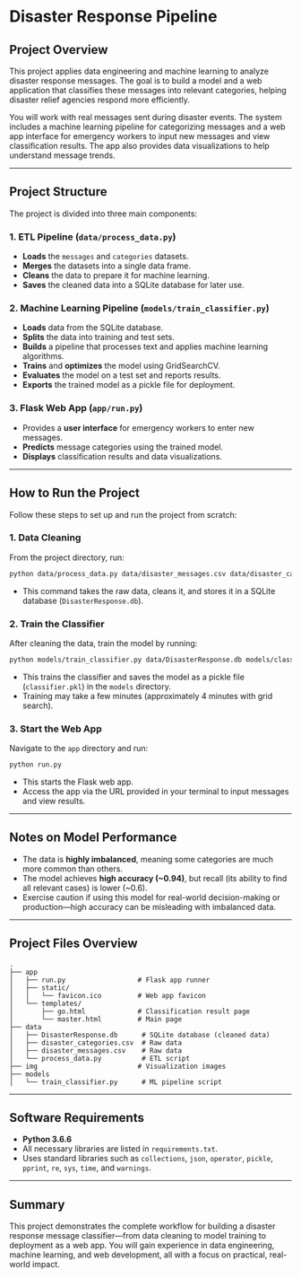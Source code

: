 # Disaster Response Pipeline

## Project Overview

This project applies data engineering and machine learning to analyze disaster response messages. The goal is to build a model and a web application that classifies these messages into relevant categories, helping disaster relief agencies respond more efficiently.

You will work with real messages sent during disaster events. The system includes a machine learning pipeline for categorizing messages and a web app interface for emergency workers to input new messages and view classification results. The app also provides data visualizations to help understand message trends.

---

## Project Structure

The project is divided into three main components:

### 1. ETL Pipeline (`data/process_data.py`)

- **Loads** the `messages` and `categories` datasets.
- **Merges** the datasets into a single data frame.
- **Cleans** the data to prepare it for machine learning.
- **Saves** the cleaned data into a SQLite database for later use.

### 2. Machine Learning Pipeline (`models/train_classifier.py`)

- **Loads** data from the SQLite database.
- **Splits** the data into training and test sets.
- **Builds** a pipeline that processes text and applies machine learning algorithms.
- **Trains** and **optimizes** the model using GridSearchCV.
- **Evaluates** the model on a test set and reports results.
- **Exports** the trained model as a pickle file for deployment.

### 3. Flask Web App (`app/run.py`)

- Provides a **user interface** for emergency workers to enter new messages.
- **Predicts** message categories using the trained model.
- **Displays** classification results and data visualizations.

---

## How to Run the Project

Follow these steps to set up and run the project from scratch:

### 1. Data Cleaning

From the project directory, run:

```bash
python data/process_data.py data/disaster_messages.csv data/disaster_categories.csv data/DisasterResponse.db
```

- This command takes the raw data, cleans it, and stores it in a SQLite database (`DisasterResponse.db`).

### 2. Train the Classifier

After cleaning the data, train the model by running:

```bash
python models/train_classifier.py data/DisasterResponse.db models/classifier.pkl
```

- This trains the classifier and saves the model as a pickle file (`classifier.pkl`) in the `models` directory.
- Training may take a few minutes (approximately 4 minutes with grid search).

### 3. Start the Web App

Navigate to the `app` directory and run:

```bash
python run.py
```

- This starts the Flask web app.
- Access the app via the URL provided in your terminal to input messages and view results.

---

## Notes on Model Performance

- The data is **highly imbalanced**, meaning some categories are much more common than others.
- The model achieves **high accuracy (~0.94)**, but recall (its ability to find all relevant cases) is lower (~0.6).
- Exercise caution if using this model for real-world decision-making or production—high accuracy can be misleading with imbalanced data.

---

## Project Files Overview

```
.
├── app
│   ├── run.py                  # Flask app runner
│   ├── static/
│   │   └── favicon.ico         # Web app favicon
│   └── templates/
│       ├── go.html             # Classification result page
│       └── master.html         # Main page
├── data
│   ├── DisasterResponse.db      # SQLite database (cleaned data)
│   ├── disaster_categories.csv  # Raw data
│   ├── disaster_messages.csv    # Raw data
│   └── process_data.py          # ETL script
├── img                         # Visualization images
├── models
│   └── train_classifier.py      # ML pipeline script
```

---

## Software Requirements

- **Python 3.6.6**
- All necessary libraries are listed in `requirements.txt`.
- Uses standard libraries such as `collections`, `json`, `operator`, `pickle`, `pprint`, `re`, `sys`, `time`, and `warnings`.

---

## Summary

This project demonstrates the complete workflow for building a disaster response message classifier—from data cleaning to model training to deployment as a web app. You will gain experience in data engineering, machine learning, and web development, all with a focus on practical, real-world impact.